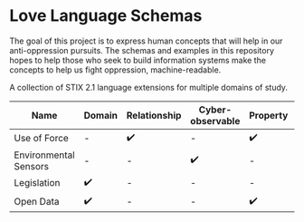 # Love Language Schemas

The goal of this project is to express human concepts that will help in our anti-oppression pursuits. The schemas and examples in this repository hopes to help those who seek to build information systems make the concepts to help us fight oppression, machine-readable.

A collection of STIX 2.1 language extensions for multiple domains of study.


| Name | Domain | Relationship | Cyber-observable | Property | Toplevel Property |
| --- | --- | --- | --- | --- | --- |
Use of Force | - | :heavy_check_mark: | - | :heavy_check_mark: | :heavy_check_mark: |
Environmental Sensors | - | - | :heavy_check_mark: | - | - |
Legislation | :heavy_check_mark: | - | - | - | - |
Open Data | :heavy_check_mark: | - | - | :heavy_check_mark: | :heavy_check_mark: |
